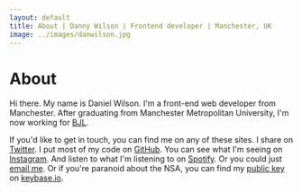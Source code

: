 ```yaml
---
layout: default
title: About | Danny Wilson | Frontend developer | Manchester, UK
image: ../images/danwilson.jpg
---
```

# About
Hi there. My name is Daniel Wilson. I'm a front-end web developer from Manchester. After graduating from Manchester Metropolitan University, I'm now working for [BJL](http://bjl.co.uk).

If you'd like to get in touch, you can find me on any of these sites. I share on [Twitter](http://twitter.com/wilsonand1). I put most of my code on [GitHub](http://github.com/wilsonand1). You can see what I'm seeing on [Instagram](http://instagram.com/wilsonand1_). And listen to what I'm listening to on [Spotify](http://open.spotify.com/user/1128636631). Or you could just <a href="mailto:hello@danwilson.co">email me</a>. Or if you're paranoid about the NSA, you can find my [public key](https://keybase.io/wilson) on [keybase.io](https://keybase.io).
